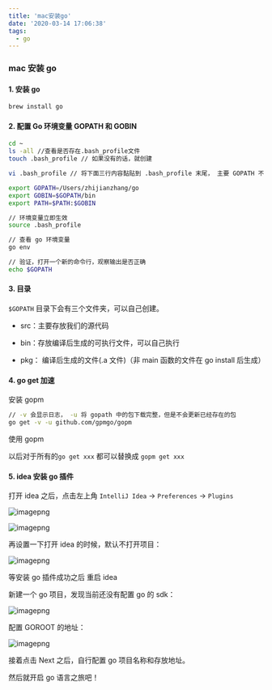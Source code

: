 ```yaml
---
title: 'mac安装go'
date: '2020-03-14 17:06:38'
tags:
  - go
---
```


### mac 安装 go

#### 1. 安装 go

```bash
brew install go
```

#### 2. 配置 Go 环境变量 GOPATH 和 GOBIN

```bash
cd ~
ls -all //查看是否存在.bash_profile文件
touch .bash_profile // 如果没有的话，就创建

vi .bash_profile // 将下面三行内容黏贴到 .bash_profile 末尾， 主要 GOPATH 不要直接复制，不要写我的名字

export GOPATH=/Users/zhijianzhang/go
export GOBIN=$GOPATH/bin
export PATH=$PATH:$GOBIN
```

```bash
// 环境变量立即生效
source .bash_profile

// 查看 go 环境变量
go env

// 验证，打开一个新的命令行，观察输出是否正确
echo $GOPATH
```

#### 3. 目录

`$GOPATH` 目录下会有三个文件夹，可以自己创建。

- src：主要存放我们的源代码

- bin：存放编译后生成的可执行文件，可以自己执行

- pkg： 编译后生成的文件(.a 文件)（非 main 函数的文件在 go install 后生成）

#### 4. go get 加速

安装 gopm

```bash
// -v 会显示日志， -u 将 gopath 中的包下载完整，但是不会更新已经存在的包
go get -v -u github.com/gpmgo/gopm
```

使用 gopm

以后对于所有的`go get xxx` 都可以替换成 `gopm get xxx`

#### 5. idea 安装 go 插件

打开 idea 之后，点击左上角 `IntelliJ Idea` -> `Preferences` -> `Plugins`

![imagepng](https://chatflow-files-cdn-1256085166.file.myqcloud.com/aHR0cDovL21lZGlhLnpoaWppYW56aGFuZy5jbi8vZmlsZS8yMDE4LzEwLzk1ZDYxNTEzZDQxMTQ3YjQ5OWZhYmU5MDllMzcyNTg5X2ltYWdlLnBuZw.png)

![imagepng](https://chatflow-files-cdn-1256085166.file.myqcloud.com/aHR0cDovL21lZGlhLnpoaWppYW56aGFuZy5jbi8vZmlsZS8yMDE4LzEwLzEyNGQ1OGE5MDNkODQ3MjE4MjQzMTNiNWE4MTRlMzk3X2ltYWdlLnBuZw.png)

再设置一下打开 idea 的时候，默认不打开项目：

![imagepng](https://chatflow-files-cdn-1256085166.file.myqcloud.com/aHR0cDovL21lZGlhLnpoaWppYW56aGFuZy5jbi8vZmlsZS8yMDE4LzEwL2YwODhjYWY3OTI3ODRiNjI4ZDFlMDQxYmFiYzg2MjljX2ltYWdlLnBuZw.png)

等安装 go 插件成功之后 重启 idea

新建一个 go 项目，发现当前还没有配置 go 的 sdk：

![imagepng](https://chatflow-files-cdn-1256085166.file.myqcloud.com/aHR0cDovL21lZGlhLnpoaWppYW56aGFuZy5jbi8vZmlsZS8yMDE4LzEwLzQ3MTE5OWU1NDQzNjQ2MTY4ZmNmNzk0ZmVkZDM1YWUzX2ltYWdlLnBuZw.png)

配置 GOROOT 的地址：

![imagepng](https://chatflow-files-cdn-1256085166.file.myqcloud.com/aHR0cDovL21lZGlhLnpoaWppYW56aGFuZy5jbi8vZmlsZS8yMDE4LzEwL2I1OGFmNTljZGJmNDQ3Mjk5YzM1ZGIwY2JhMmQ5NDI3X2ltYWdlLnBuZw.png)

接着点击 Next 之后，自行配置 go 项目名称和存放地址。

然后就开启 go 语言之旅吧！
